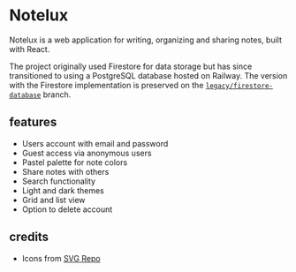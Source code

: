 # Notelux

Notelux is a web application for writing, organizing and sharing notes, built with React.

The project originally used Firestore for data storage but has since transitioned to using a PostgreSQL database hosted on Railway. The version with the Firestore implementation is preserved on the [`legacy/firestore-database`](https://github.com/anna-rudas/notelux/tree/legacy/firestore-database) branch.

## features

- Users account with email and password
- Guest access via anonymous users
- Pastel palette for note colors
- Share notes with others
- Search functionality
- Light and dark themes
- Grid and list view
- Option to delete account

## credits

- Icons from [SVG Repo](https://www.svgrepo.com/)
